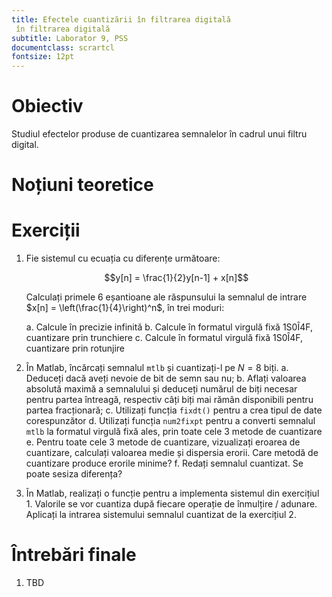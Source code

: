 ```yaml
---
title: Efectele cuantizării în filtrarea digitală
 în filtrarea digitală
subtitle: Laborator 9, PSS
documentclass: scrartcl
fontsize: 12pt
---
```


# Obiectiv

Studiul efectelor produse de cuantizarea semnalelor în cadrul
unui filtru digital.

# Noțiuni teoretice


# Exerciții

1. Fie sistemul cu ecuația cu diferențe următoare:

	$$y[n] = \frac{1}{2}y[n-1] + x[n]$$

	Calculați primele 6 eșantioane ale răspunsului la semnalul 
	de intrare $x[n] = \left(\frac{1}{4}\right)^n$, în trei moduri:
	
	a. Calcule în precizie infinită
	b. Calcule în formatul virgulă fixă 1S0Î4F, cuantizare prin
	trunchiere
	c. Calcule în formatul virgulă fixă 1S0Î4F, cuantizare prin
	rotunjire
    

1. În Matlab, încărcați semnalul `mtlb` și cuantizați-l pe $N=8$ biți.
    a. Deduceți dacă aveți nevoie de bit de semn sau nu;
	b. Aflați valoarea absolută maximă a semnalului și deduceți numărul de
	biți necesar pentru partea întreagă, respectiv câți biți mai 
	rămân disponibili pentru partea fracționară;
	c. Utilizați funcția `fixdt()` pentru a crea tipul de date corespunzător
	d. Utilizați funcția `num2fixpt` pentru a converti semnalul `mtlb` la
	formatul virgulă fixă ales, prin toate cele 3 metode de cuantizare
	e. Pentru toate cele 3 metode de cuantizare, vizualizați eroarea de cuantizare, 
	calculați valoarea medie și dispersia erorii. Care metodă de cuantizare produce
	erorile minime?
	f. Redați semnalul cuantizat. Se poate sesiza diferența?
	
2. În Matlab, realizați o funcție pentru a implementa sistemul din exercițiul 1. 
Valorile se vor cuantiza după fiecare operație de înmulțire / adunare.
Aplicați la intrarea sistemului semnalul cuantizat de la exercițiul 2. 


# Întrebări finale

1. TBD
